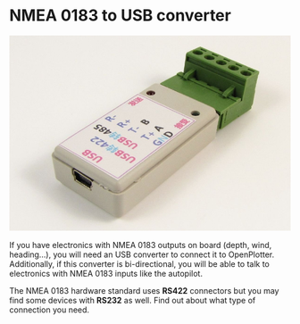 # NMEA 0183 to USB converter

![](rs422.png)

If you have electronics with NMEA 0183 outputs on board (depth, wind, heading...), you will need an USB converter to connect it to OpenPlotter. Additionally, if this converter is bi-directional, you will be able to talk to electronics with NMEA 0183 inputs like the autopilot.

The NMEA 0183 hardware standard uses **RS422** connectors but you may find some devices with **RS232** as well. Find out about what type of connection you need.
